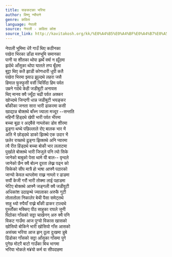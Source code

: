 ```yaml
---
title: सङकटका भरिया
author: विष्णु न्यौपाने
genre: कविता
language: नेपाली
source: नेपाली - कविता कोश
source_link: http://kavitakosh.org/kk/%E0%A4%B5%E0%A4%BF%E0%A4%B7%E0%A5%8D%E0%A4%A3%E0%A5%81_%E0%A4%A8%E0%A5%8D%E0%A4%AF%E0%A5%8C%E0%A4%AA%E0%A4%BE%E0%A4%A8%E0%A5%87
---
```


नेपाली भूमिमा धेरै गाउँ थिए कठीनका  
पखेरा भिरका डाँडा मरुभूमि समानका  
पानी या शीतका थोपा झर्थे वर्षा न ह्यूँदमा  
झर्दथे आँसुका थोपा घातले तप्प बूँदमा  
बुट्टा थिए कतै झाडी कोणधारी धुपी कतै  
पखेरा भिरमा झ्याउ झुल्दथे लहरा जसै  
हिमाल फुस्फुसी वर्सी चिसिँदा हिम पर्वत  
उम्रने गर्दथे केही जडीबुटी अनायस  
थिए मानव क्यै ज्यूँदा चढी पर्वत अक्कर  
खोज्दथे जिन्दगी धान्न जडीबुटी भयङ्कर  
बाँकीका जनता सारा भारी ढाकरमा कसी  
खाद्यान्न बोक्तथे बाँच्न ज्याला मज्दूर --सन्तति  
महिनौं हिंड्दथे खेपी भारी पर्वत भीरमा  
बच्चा बूढा र अद्बैंसे नाम्लोका डोव शीरमा  
ढुङ्गा थप्थे पछिल्लाले रोए बालक भार भै  
अति भै छोड्दथे डाको झिक्थे एक उदार भै  
छलेर राख्तथे ढुङ्गा झिक्तथे अनि प्यारमा  
त्यै रीत हिंड्दथे बच्चा बोकी भार ललाटमा  
पुर्खाले बोक्तथे भारी जिजुले पनि त्यो सिके  
जानेको बाबुको पेसा थामे यी बाल-- वृन्दले  
जानेको छैन क्यै बोल्न दूरता लेख्न पढ्न को  
सिकेको सीप मात्रै हो भाषा आफ्नै पठारको  
जान्यो केवल थाप्लोमा राख्न नाम्लो र ढाडमा  
सयौं केजी गरौं भारी तोक्मा लाई पहाडमा  
भेटिए बोक्तथे आफ्नै जङ्गली क्यै जडीवूटी  
अधिकांश उठाइन्थे ज्यालाका अरुकै गुटी  
तोलातोला निकालेर बेची पैसा समेट्तथे  
साहु थ्यो रुपैयाँ राख्ने बाँकी ढाकर टाल्दथे  
पुस्तौंका मक्किए पीठ साहुका रापले जुनी  
पिठोका गाँसको सट्टा चाखेनन् अरु क्यै पनि  
विकट गाउँमा आज पुग्यो विकास खासको  
खोसियो बोकिने भारी खोसियो गाँस आसको  
असंख्य भरिया आज झन् ठूला दुःखमा डुबे  
ढिंडोका गाँसको सट्टा आँसुका गाँसमा पुगे  
पुगेछ मोटरै बाटो गाउँका बिच भागमा  
भरिया भोकले म¥यो कर्म वा सीपदाहमा
